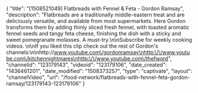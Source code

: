 {
    "title": "[1508521049] Flatbreads with Fennel & Feta - Gordon Ramsay",
    "description": "Flatbreads are a traditionally middle-eastern treat and are deliciously versatile, and available from most supermarkets. Here Gordon transforms them by adding thinly sliced fresh fennel, with toasted aromatic fennel seeds and tangy feta cheese, finishing the dish with a sticky and sweet pomegranate molasses. A must-try.\n\nSubscribe for weekly cooking videos. \n\nIf you liked this clip check out the rest of Gordon's channels:\n\nhttp:\/\/www.youtube.com\/gordonramsay\nhttp:\/\/www.youtube.com\/kitchennightmares\nhttp:\/\/www.youtube.com\/thefword",
    "channelid": "123179143",
    "videoid": "123179106",
    "date_created": "1436461201",
    "date_modified": "1508373257",
    "type": "captivate",
    "layout": "channelVideo",
    "url": "\/food-network\/flatbreads-with-fennel-feta-gordon-ramsay\/123179143-123179106"
}